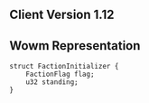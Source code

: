 ## Client Version 1.12

## Wowm Representation
```rust,ignore
struct FactionInitializer {
    FactionFlag flag;    
    u32 standing;    
}

```
